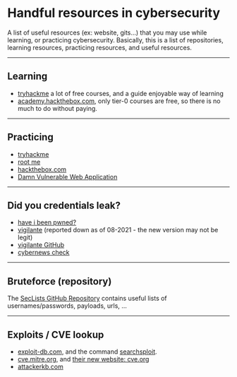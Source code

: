 # Handful resources in cybersecurity

A list of useful resources (ex: website, gits...) that you may use while learning, or practicing cybersecurity. Basically, this is a list of repositories, learning resources, practicing resources, and useful resources.

<hr class="sl">

## Learning

* [tryhackme](https://tryhackme.com/) a lot of free courses, and a guide enjoyable way of learning
* [academy.hackthebox.com](https://academy.hackthebox.com/catalogue), only tier-0 courses are free, so there is no much to do without paying.

<hr class="sr">

## Practicing

* [tryhackme](https://tryhackme.com/)
* [root me](https://www.root-me.org/)
* [hackthebox.com](https://hackthebox.com/)
* [Damn Vulnerable Web Application](https://dvwa.co.uk/)

<hr class="sl">

## Did you credentials leak?

* [have i been pwned?](https://haveibeenpwned.com/)
* [vigilante](https://vigilante.pw/) (reported down as of 08-2021 - the new version may not be legit)
* [vigilante GitHub](https://github.com/wedataintelligence/Vigilante.pw/blob/master/data.csv)
* [cybernews check](https://cybernews.com/personal-data-leak-check/)

<hr class="sr">

## Bruteforce  (repository)

The [SecLists GitHub Repository](https://github.com/danielmiessler/SecLists/) contains useful lists of usernames/passwords, payloads, urls, ...

<hr class="sl">

## Exploits / CVE lookup

* [exploit-db.com](https://www.exploit-db.com/), and the command [searchsploit](https://github.com/offensive-security/exploitdb).
* [cve.mitre.org](https://cve.mitre.org/cve/), and [their new website: cve.org](https://www.cve.org/)
* [attackerkb.com](https://attackerkb.com/)
